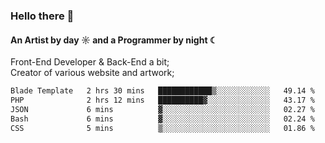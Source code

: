 ### Hello there 👋
#### An Artist by day ☼ and a Programmer by night ☾

Front-End Developer & Back-End a bit;<br>
Creator of various website and artwork;

<!--START_SECTION:waka-->

```txt
Blade Template   2 hrs 30 mins   ████████████▒░░░░░░░░░░░░   49.14 %
PHP              2 hrs 12 mins   ██████████▓░░░░░░░░░░░░░░   43.17 %
JSON             6 mins          ▓░░░░░░░░░░░░░░░░░░░░░░░░   02.27 %
Bash             6 mins          ▓░░░░░░░░░░░░░░░░░░░░░░░░   02.24 %
CSS              5 mins          ▒░░░░░░░░░░░░░░░░░░░░░░░░   01.86 %
```

<!--END_SECTION:waka-->

<!--unk0e-ctrlmd-blitzh-Klöggr-https://codepen.io/nikillpop/pen/VdJjJW-->
